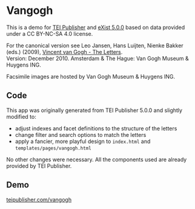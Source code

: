 # Vangogh

This is a demo for [TEI Publisher](https://teipublisher.com/) and [eXist 5.0.0](https://exist-db.org/) based on data provided under a CC BY-NC-SA 4.0 license.

For the canonical version see Leo Jansen, Hans Luijten, Nienke Bakker (eds.) (2009), [Vincent van Gogh - The Letters](http://vangoghletters.org/).   
Version: December 2010. Amsterdam & The Hague: Van Gogh Museum & Huygens ING.

Facsimile images are hosted by Van Gogh Museum & Huygens ING.

## Code

This app was originally generated from TEI Publisher 5.0.0 and slightly modified to:

* adjust indexes and facet definitions to the structure of the letters
* change filter and search options to match the letters
* apply a fancier, more playful design to `index.html` and `templates/pages/vangogh.html`

No other changes were necessary. All the components used are already provided by TEI Publisher.

## Demo

[teipublisher.com/vangogh](https://teipublisher.com/exist/apps/vangogh/index.html)
